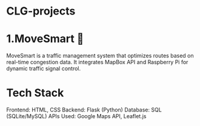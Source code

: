 # CLG-projects
# 1.MoveSmart 🚦
MoveSmart is a traffic management system that optimizes routes based on real-time congestion data. It integrates MapBox API and Raspberry Pi for dynamic traffic signal control.
# Tech Stack
Frontend: HTML, CSS
Backend: Flask (Python)
Database: SQL (SQLite/MySQL)
APIs Used: Google Maps API, Leaflet.js
